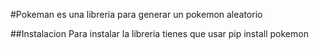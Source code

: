 #Pokeman
es una libreria para generar un pokemon aleatorio

##Instalacion
Para instalar la libreria tienes que usar pip install pokemon